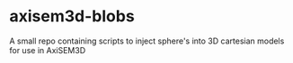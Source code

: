 # axisem3d-blobs
A small repo containing scripts to inject sphere's into 3D cartesian models for use in AxiSEM3D
